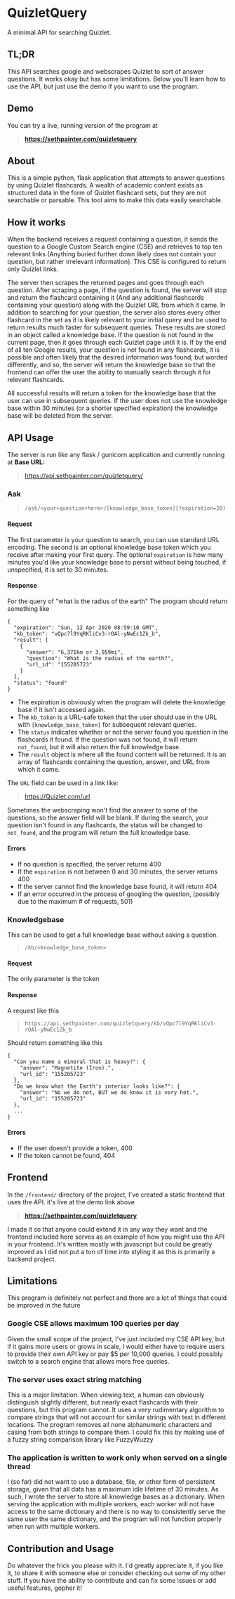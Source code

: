 
# QuizletQuery
A minimal API for searching Quizlet.
## TL;DR
This API searches google and webscrapes Quizlet to sort of answer questions. It works okay but has some limitations. Below you'll learn how to use the API, but just use the demo if you want to use the program.
## Demo
You can try a live, running version of the program at 
> **https://sethpainter.com/quizletquery**
## About
This is a simple python, flask application that attempts to answer questions by using Quizlet flashcards. A wealth of academic content exists as structured data in the form of Quizlet flashcard sets, but they are not searchable or parsable. This tool aims to make this data easily searchable.
## How it works
When the backend receives a request containing a question, it sends the question to a Google Custom Search engine (CSE) and retrieves to top ten relevant links (Anything buried further down likely does not contain your question, but rather irrelevant information). This CSE is configured to return only Quizlet links.

The server then scrapes the returned pages and goes through each question. After scraping a page, if the question is found, the server will stop and return the flashcard containing it (And any additional flashcards containing your question) along with the Quizlet URL from which it came. In addition to searching for your question, the server also stores every other flashcard in the set as it is likely relevant to your initial query and be used to return results much faster for subsequent queries. These results are stored in an object called a knowledge base. If the question is not found in the current page, then it goes through each Quizlet page until it is. If by the end of all ten Google results, your question is not found in any flashcards, it is possible and often likely that the desired information was found, but worded differently, and so, the server will return the knowledge base so that the frontend can offer the user the ability to manually search through it for relevant flashcards.

All successful results will return a token for the knowledge base that the user can use in subsequent queries. If the user does not use the knowledge base within 30 minutes (or a shorter specified expiration) the knowledge base will be deleted from the server.

## API Usage
The server is run like any flask / gunicorn application and currently running at
**Base URL:**
> https://api.sethpainter.com/quizletquery/
### Ask
> `/ask/<your+question+here>/[knowledge_base_token][?expiration=20]`
#### Request
The first parameter is your question to search, you can use standard URL encoding.
The second is an optional knowledge base token which you receive after making your first query.
The optional `expiration` is how many minutes you'd like your knowledge base to persist without being touched, if unspecified, it is set to 30 minutes.
#### Response
For the query of "what is the radius of the earth"
The program should return something like

```
{
  "expiration": "Sun, 12 Apr 2020 08:59:10 GMT",
  "kb_token": "vQpc7l9YqRKliCv3-rOAl-yNwEc1Zk_b",
  "result": [
    {
      "answer": "6,371km or 3,959mi",
      "question": "What is the radius of the earth?",
      "url_id": "155205723"
    }
  ],
  "status": "found"
}
```
* The expiration is obviously when the program will delete the knowledge base if it isn't accessed again.
* The `kb_token` is a URL-safe token that the user should use in the URL with `[knowledge_base_token]` for subsequent relevant queries.
* The `status` indicates whether or not the server found you question in the flashcards it found.
If the question was not found, it will return `not_found`, but it will also return the full knowledge base.
* The `result` object is where all the found content will be returned.
It is an array of flashcards containing the question, answer, and URL from which it came.

The `URL` field can be used in a link like:
> https://Quizlet.com/url

Sometimes the webscraping won't find the answer to some of the questions, so the answer field will be blank.
If during the search, your question isn't found in any flashcards, the status will be changed to `not_found`, and the program will return the full knowledge base.
#### Errors
* If no question is specified, the server returns 400
* If the `expiration` is not between 0 and 30 minutes, the server returns 400
* If the server cannot find the knowledge base found, it will return 404
* If an error occurred in the process of googling the question, (possibly due to the maximum # of requests, 501)

### Knowledgebase
This can be used to get a full knowledge base without asking a question.
> `/kb/<knowledge_base_token>`

#### Request
The only parameter is the token
#### Response
A request like this
>`https://api.sethpainter.com/quizletquery/kb/vQpc7l9YqRKliCv3-rOAl-yNwEc1Zk_b`

Should return something like this
```
{
  "Can you name a mineral that is heavy?": {
    "answer": "Magnetite (Iron).",
    "url_id": "155205723"
  },
  "Do we know what the Earth's interior looks like?": {
    "answer": "No we do not, BUT we do know it is very hot.",
    "url_id": "155205723"
  },
  ...
}
```
#### Errors
* If the user doesn't provide a token, 400
* If the token cannot be found, 404

## Frontend
In the `/frontend/` directory of the project, I've created a static frontend that uses the API. it's live at the demo link above
>**https://sethpainter.com/quizletquery**

I made it so that anyone could extend it in any way they want and the frontend included here serves as an example of how you might use the API in your frontend. It's written mostly with javascript but could be greatly improved as I did not put a ton of time into styling it as this is primarily a backend project.
## Limitations
This program is definitely not perfect and there are a lot of things that could be improved in the future
### Google CSE allows maximum 100 queries per day
Given the small scope of the project, I've just included my CSE API key, but if it gains more users or grows in scale, 
I would either have to require users to provide their own API key or pay $5 per 10,000 queries. I could possibly switch to a search engine that allows more free queries.
### The server uses exact string matching
This is a major limitation. When viewing text, a human can obviously distinguish slightly different, but nearly exact flashcards with their questions, but this program cannot. It uses a very rudimentary algorithm to compare strings that will not account for similar strings with text in different locations. The program removes all none alphanumeric characters and casing from both strings to compare them.
I could fix this by making use of a fuzzy string comparison library like FuzzyWuzzy
### The application is written to work only when served on a single thread
I (so far) did not want to use a database, file, or other form of persistent storage, given that all data has a maximum idle lifetime of 30 minutes. As such, I wrote the server to store all knowledge bases as a dictionary.
When serving the application with multiple workers, each worker will not have access to the same dictionary and there is no way to consistently serve the same user the same dictionary, and the program will not function properly when run with multiple workers.
## Contribution and Usage
Do whatever the frick you please with it. I'd greatly appreciate it, if you like it, to share it with someone else or consider checking out some of my other stuff.
If you have the ability to contribute and can fix some issues or add useful features, gopher it!
